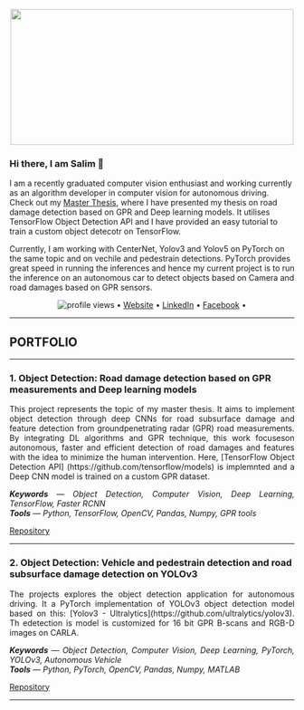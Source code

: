 <!--- [![Salimkhan](https://drive.google.com/file/d/10DTmw4AyieWaiKVOTv0mpNHVu4Dkjv-a/view?usp=sharing)](https://www.salimkhan.de)--->

<p align="center">
  <img src="self_face_detection.gif"width="500" height="240">
</p>

### Hi there, I am Salim 👋


I am a recently graduated computer vision enthusiast and working currently as an algorithm developer in computer vision for autonomous driving. Check out my [Master Thesis](https://github.com/khany27/Object_Detection_Using_TensorFlow_1.15), where I have presented my thesis on road damage detection based on GPR and Deep learning models. It utilises TensorFlow Object Detection API and I have provided an easy tutorial to train a custom object detecotr on TensorFlow.

Currently, I am working with CenterNet, Yolov3 and Yolov5 on PyTorch on the same topic and on vechile and pedestrain detections. PyTorch provides great speed in running the inferences and hence my current project is to run the inference on an autonomous car to detect objects based on Camera and road damages based on GPR sensors.

<p align="center">
  <img src="https://gpvc.arturio.dev/khany27" alt="profile views"> •  
  <a href="https://www.salimkhan.de">Website</a> •
  <a href="https://www.linkedin.com/in/salimkhan-pathan/">LinkedIn</a> •
  <a href="https://www.facebook.com/khany27/">Facebook</a> •
</p>

<!--
**khany27/khany27** is a ✨ _special_ ✨ repository because its `README.md` (this file) appears on your GitHub profile. 


Here are some ideas to get you started:

- 🔭 I’m currently working on ...
- 🌱 I’m currently learning ...
- 👯 I’m looking to collaborate on ...
- 🤔 I’m looking for help with ...
- 💬 Ask me about ...
- 📫 How to reach me: ...
- 😄 Pronouns: ...
- ⚡ Fun fact: ...
-->
---
## PORTFOLIO

---
### 1. Object Detection: Road damage detection based on GPR measurements and Deep learning models
<p align="justify">
This project represents the topic of my master thesis. It  aims  to  implement  object  detection  through  deep  CNNs  for  road  subsurface  damage  and  feature  detection  from  groundpenetrating radar (GPR) road measurements. By integrating DL algorithms and GPR technique, this work focuseson autonomous,  faster and efficient detection of road damages and features with the idea to minimize the human intervention. Here, [TensorFlow Object Detection API] (https://github.com/tensorflow/models) is implemnted and a Deep CNN model is trained on a custom GPR dataset.<br> 
 
<p align="justify">
<i> <b>Keywords</b> — Object Detection, Computer Vision, Deep Learning, TensorFlow, Faster RCNN <br>
<b>Tools</b> — Python, TensorFlow, OpenCV, Pandas, Numpy, GPR tools </i> </p>

[Repository](https://github.com/khany27/object_detection#2-Download-TensorFlow-Object-Detection-API)
</p>
<!--<img src="/images/GPR_detection.gif" width="200" height=200>-->

---

### 2. Object Detection: Vehicle and pedestrain detection and road subsurface damage detection on YOLOv3
<p align="justify">
The projects explores the object detection application for autonomous driving. It a PyTorch implementation of YOLOv3 object detection model based on this: [Yolov3 - Ultralytics](https://github.com/ultralytics/yolov3). Th edetection is model is customized for 16 bit GPR B-scans and RGB-D images on CARLA.  <br> 

<p align="justify">
<i><b>Keywords</b> — Object Detection, Computer Vision, Deep Learning, PyTorch, YOLOv3, Autonomous Vehicle <br>
<b>Tools</b> — Python, PyTorch, OpenCV, Pandas, Numpy, MATLAB </i> </p>
 
[Repository](https://github.com/khany27/yolov3_pytorch)
</p>

<!-- <img src="/images/temp_30_sec (1).gif"/>-->

---
